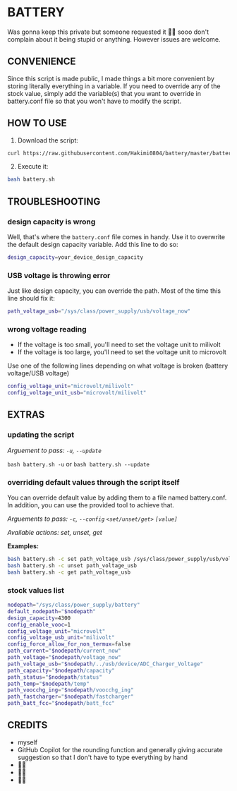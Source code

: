 # BATTERY
Was gonna keep this private but someone requested it 🤷‍♂️ sooo
don't complain about it being stupid or anything.
However issues are welcome.

## CONVENIENCE
Since this script is made public, I made things a bit more convenient by storing literally everything in a variable. If you need to override any of the stock value, simply add the variable(s) that you want to override in battery.conf file so that you won't have to modify the script.

## HOW TO USE
1. Download the script: 
```bash
curl https://raw.githubusercontent.com/Hakimi0804/battery/master/battery.sh -so battery.sh
```
2. Execute it: 
```bash
bash battery.sh
```

## TROUBLESHOOTING

### design capacity is wrong
Well, that's where the `battery.conf` file comes in handy. Use it to overwrite the default design capacity variable. Add this line to do so: 
```bash
design_capacity=your_device_design_capacity
```

### USB voltage is throwing error
Just like design capacity, you can override the path. Most of the time this line should fix it: 
```bash
path_voltage_usb="/sys/class/power_supply/usb/voltage_now"
```

### wrong voltage reading
- If the voltage is too small, you'll need to set the voltage unit to milivolt
- If the voltage is too large, you'll need to set the voltage unit to microvolt

Use one of the following lines depending on what voltage is broken (battery voltage/USB voltage)

```bash
config_voltage_unit="microvolt/milivolt"
config_voltage_unit_usb="microvolt/milivolt"
```

## EXTRAS
### updating the script
*Arguement to pass: `-u`, `--update`*

`bash battery.sh -u`
or
`bash battery.sh --update`

### overriding default values through the script itself
You can override default value by adding them to a file named battery.conf. In addition, you can use the provided tool to achieve that.

*Arguements to pass: `-c`, `--config` `<set/unset/get>` `[value]`*

*Available actions: set, unset, get*

**Examples:**

```bash
bash battery.sh -c set path_voltage_usb /sys/class/power_supply/usb/voltage_now
bash battery.sh -c unset path_voltage_usb
bash battery.sh -c get path_voltage_usb
```

### stock values list
```bash
nodepath="/sys/class/power_supply/battery"
default_nodepath="$nodepath"
design_capacity=4300
config_enable_vooc=1
config_voltage_unit="microvolt"
config_voltage_usb_unit="milivolt"
config_force_allow_for_non_termux=false
path_current="$nodepath/current_now"
path_voltage="$nodepath/voltage_now"
path_voltage_usb="$nodepath/../usb/device/ADC_Charger_Voltage"
path_capacity="$nodepath/capacity"
path_status="$nodepath/status"
path_temp="$nodepath/temp"
path_voocchg_ing="$nodepath/voocchg_ing"
path_fastcharger="$nodepath/fastcharger"
path_batt_fcc="$nodepath/batt_fcc"
```

## CREDITS
- myself
- GitHub Copilot for the rounding function and generally giving accurate suggestion so that I don't have to type everything by hand
- 🤷‍♂️
- 🤷‍♂️
- 🤷‍♂️
